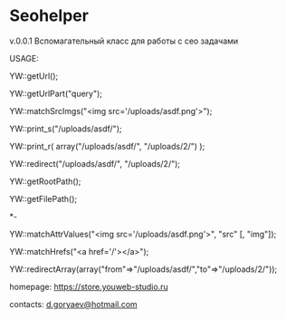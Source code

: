 # Seohelper

v.0.0.1
Вспомагательный класс для работы с сео задачами

USAGE: 

YW::getUrl();

YW::getUrlPart("query");

YW::matchSrcImgs("&lt;img src='/uploads/asdf.png'&gt;");

YW::print_s("/uploads/asdf/");

YW::print_r( array("/uploads/asdf/", "/uploads/2/") );

YW::redirect("/uploads/asdf/", "/uploads/2/");

YW::getRootPath();

YW::getFilePath();


*-

YW::matchAttrValues("&lt;img src='/uploads/asdf.png'&gt;", "src" [, "img"]);

YW::matchHrefs("&lt;a href='/'&gt;&lt;/a&gt;");

YW::redirectArray(array("from"=>"/uploads/asdf/","to"=>"/uploads/2/"));


homepage: https://store.youweb-studio.ru

contacts: d.goryaev@hotmail.com
